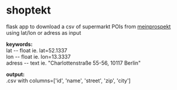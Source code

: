 # shoptekt
  
flask app to download a csv of supermarkt POIs from [meinprospekt](http://meinprospekt.de)  
using lat/lon or adress as input

**keywords:**  
lat -- float ie. lat=52.1337  
lon -- float ie. lon=13.3337  
adress -- text ie. "Charlottenstraße 55-56, 10117 Berlin"

**output:**  
.csv with columns=['id', 'name', 'street', 'zip', 'city']  